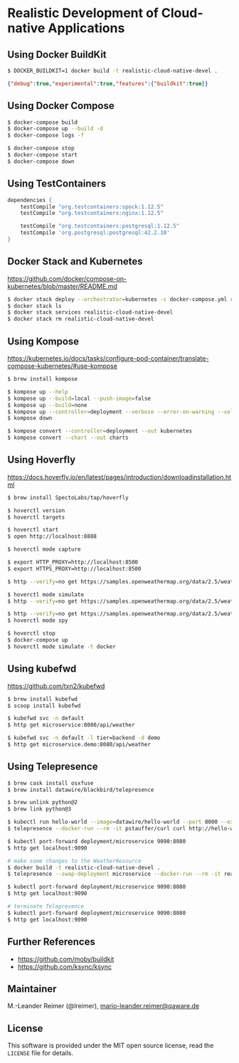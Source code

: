 # Realistic Development of Cloud-native Applications

## Using Docker BuildKit

```bash
$ DOCKER_BUILDKIT=1 docker build -t realistic-cloud-native-devel .
```

```json
{"debug":true,"experimental":true,"features":{"buildkit":true}}
```


## Using Docker Compose

```bash
$ docker-compose build
$ docker-compose up --build -d
$ docker-compose logs -f

$ docker-compose stop
$ docker-compose start
$ docker-compose down
```

## Using TestContainers

```groovy
dependencies {
    testCompile "org.testcontainers:spock:1.12.5"
    testCompile "org.testcontainers:nginx:1.12.5"

    testCompile "org.testcontainers:postgresql:1.12.5"
    testCompile 'org.postgresql:postgresql:42.2.10'
}
```

## Docker Stack and Kubernetes

https://github.com/docker/compose-on-kubernetes/blob/master/README.md

```bash
$ docker stack deploy --orchestrator=kubernetes -c docker-compose.yml realistic-cloud-native-devel
$ docker stack ls
$ docker stack services realistic-cloud-native-devel
$ docker stack rm realistic-cloud-native-devel
```

## Using Kompose

https://kubernetes.io/docs/tasks/configure-pod-container/translate-compose-kubernetes/#use-kompose

```bash
$ brew install kompose

$ kompose up --help
$ kompose up --build=local --push-image=false
$ kompose up --build=none
$ kompose up --controller=deployment --verbose --error-on-warning --volumes=emptyDir
$ kompose down

$ kompose convert --controller=deployment --out kubernetes
$ kompose convert --chart --out charts
```

## Using Hoverfly

https://docs.hoverfly.io/en/latest/pages/introduction/downloadinstallation.html

```bash
$ brew install SpectoLabs/tap/hoverfly

$ hoverctl version
$ hoverctl targets

$ hoverctl start
$ open http://localhost:8888

$ hoverctl mode capture

$ export HTTP_PROXY=http://localhost:8500
$ export HTTPS_PROXY=http://localhost:8500

$ http --verify=no get https://samples.openweathermap.org/data/2.5/weather q==London,uk appid==b6907d289e10d714a6e88b30761fae22

$ hoverctl mode simulate
$ http --verify=no get https://samples.openweathermap.org/data/2.5/weather q==London,uk appid==b6907d289e10d714a6e88b30761fae22

$ http --verify=no get https://samples.openweathermap.org/data/2.5/weather q==Rosenheim,de appid==b6907d289e10d714a6e88b30761fae22
$ hoverctl mode spy

$ hoverctl stop
$ docker-compose up
$ hoverctl mode simulate -t docker
```

## Using kubefwd

https://github.com/txn2/kubefwd

```bash
$ brew install kubefwd
$ scoop install kubefwd

$ kubefwd svc -n default
$ http get microservice:8080/api/weather

$ kubefwd svc -n default -l tier=backend -d demo
$ http get microservice.demo:8080/api/weather
```

## Using Telepresence

```bash
$ brew cask install osxfuse
$ brew install datawire/blackbird/telepresence

$ brew unlink python@2
$ brew link python@3

$ kubectl run hello-world --image=datawire/hello-world --port 8000 --expose
$ telepresence --docker-run --rm -it pstauffer/curl curl http://hello-world:8000/

$ kubectl port-forward deployment/microservice 9090:8080
$ http get localhost:9090

# make some changes to the WeatherResource
$ docker build -t realistic-cloud-native-devel .
$ telepresence --swap-deployment microservice --docker-run --rm -it realistic-cloud-native-devel

$ kubectl port-forward deployment/microservice 9090:8080
$ http get localhost:9090

# terminate Telepresence
$ kubectl port-forward deployment/microservice 9090:8080
$ http get localhost:9090
```

## Further References

- https://github.com/moby/buildkit
- https://github.com/ksync/ksync

## Maintainer

M.-Leander Reimer (@lreimer), <mario-leander.reimer@qaware.de>

## License

This software is provided under the MIT open source license, read the `LICENSE`
file for details.
